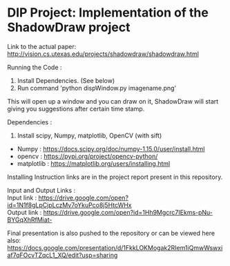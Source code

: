 # DIP Project: Implementation of the ShadowDraw project 

Link to the actual paper: http://vision.cs.utexas.edu/projects/shadowdraw/shadowdraw.html

Running the Code :

1. Install Dependencies. (See below)
2. Run command 'python dispWindow.py imagename.png'

This will open up a window and you can draw on it, ShadowDraw will start giving you suggestions after certain time stamp.

Dependencies :
1. Install scipy, Numpy, matplotlib, OpenCV (with sift)  
- Numpy : https://docs.scipy.org/doc/numpy-1.15.0/user/install.html
- opencv : https://pypi.org/project/opencv-python/
- matplotlib : https://matplotlib.org/users/installing.html

Installing Instruction links are in the project report present in this repository.

Input and Output Links :  
Input link :  https://drive.google.com/open?id=1N1f8gLpCjpLczMv7oYkuPco8j5HtcWHx  
Output link : https://drive.google.com/open?id=1Hh9Mgcrc7IEkms-pNu-BYGqXhRfMiat-

Final presentation is also pushed to the repository or can be viewed here also: https://docs.google.com/presentation/d/1FkkLOKMogak2RIem1iQmwWswxiaf7qFOcvTZqcL1_XQ/edit?usp=sharing
